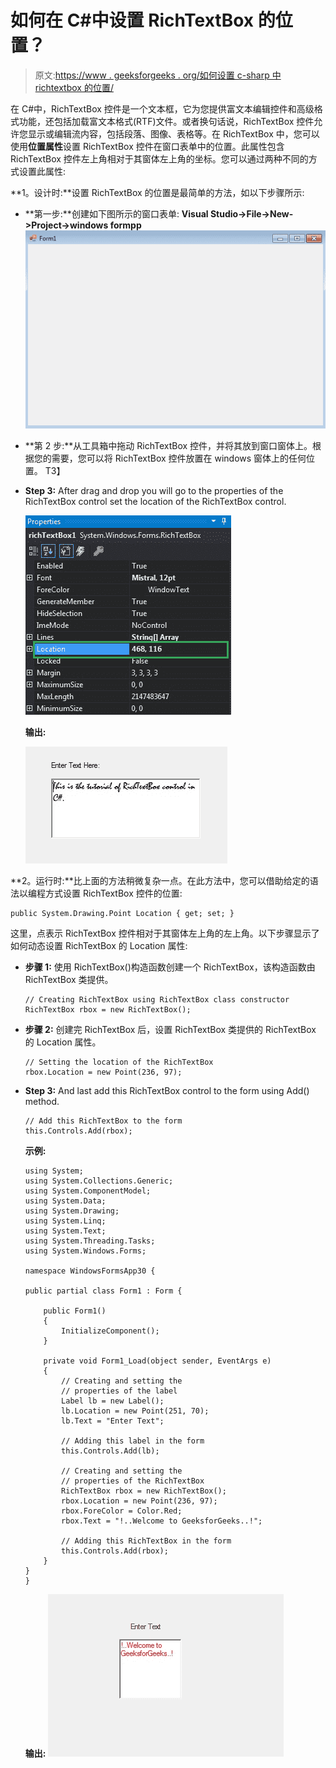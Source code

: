 # 如何在 C#中设置 RichTextBox 的位置？

> 原文:[https://www . geeksforgeeks . org/如何设置 c-sharp 中 richtextbox 的位置/](https://www.geeksforgeeks.org/how-to-set-the-location-of-the-richtextbox-in-c-sharp/)

在 C#中，RichTextBox 控件是一个文本框，它为您提供富文本编辑控件和高级格式功能，还包括加载富文本格式(RTF)文件。或者换句话说，RichTextBox 控件允许您显示或编辑流内容，包括段落、图像、表格等。在 RichTextBox 中，您可以使用**位置属性**设置 RichTextBox 控件在窗口表单中的位置。此属性包含 RichTextBox 控件左上角相对于其窗体左上角的坐标。您可以通过两种不同的方式设置此属性:

**1。设计时:**设置 RichTextBox 的位置是最简单的方法，如以下步骤所示:

*   **第一步:**创建如下图所示的窗口表单:
    **Visual Studio->File->New->Project->windows formpp**
    ![](img/fc5363a71d43167b6925e7d530d466f6.png)
*   **第 2 步:**从工具箱中拖动 RichTextBox 控件，并将其放到窗口窗体上。根据您的需要，您可以将 RichTextBox 控件放置在 windows 窗体上的任何位置。
    T3】
*   **Step 3:** After drag and drop you will go to the properties of the RichTextBox control set the location of the RichTextBox control.

    ![](img/19283d74bfcb62c4fd16f023844e915a.png)

    **输出:**

    ![](img/4bbfccaaa3d7f4dc8b2ed67da5f5f6b8.png)

**2。运行时:**比上面的方法稍微复杂一点。在此方法中，您可以借助给定的语法以编程方式设置 RichTextBox 控件的位置:

```
public System.Drawing.Point Location { get; set; }
```

这里，点表示 RichTextBox 控件相对于其窗体左上角的左上角。以下步骤显示了如何动态设置 RichTextBox 的 Location 属性:

*   **步骤 1:** 使用 RichTextBox()构造函数创建一个 RichTextBox，该构造函数由 RichTextBox 类提供。

    ```
    // Creating RichTextBox using RichTextBox class constructor
    RichTextBox rbox = new RichTextBox();

    ```

*   **步骤 2:** 创建完 RichTextBox 后，设置 RichTextBox 类提供的 RichTextBox 的 Location 属性。

    ```
    // Setting the location of the RichTextBox
    rbox.Location = new Point(236, 97);

    ```

*   **Step 3:** And last add this RichTextBox control to the form using Add() method.

    ```
    // Add this RichTextBox to the form
    this.Controls.Add(rbox);

    ```

    **示例:**

    ```
    using System;
    using System.Collections.Generic;
    using System.ComponentModel;
    using System.Data;
    using System.Drawing;
    using System.Linq;
    using System.Text;
    using System.Threading.Tasks;
    using System.Windows.Forms;

    namespace WindowsFormsApp30 {

    public partial class Form1 : Form {

        public Form1()
        {
            InitializeComponent();
        }

        private void Form1_Load(object sender, EventArgs e)
        {
            // Creating and setting the 
            // properties of the label
            Label lb = new Label();
            lb.Location = new Point(251, 70);
            lb.Text = "Enter Text";

            // Adding this label in the form
            this.Controls.Add(lb);

            // Creating and setting the 
            // properties of the RichTextBox
            RichTextBox rbox = new RichTextBox();
            rbox.Location = new Point(236, 97);
            rbox.ForeColor = Color.Red;
            rbox.Text = "!..Welcome to GeeksforGeeks..!";

            // Adding this RichTextBox in the form
            this.Controls.Add(rbox);
        }
    }
    }
    ```

    **输出:**
    ![](img/b19eff79a5182024f202548d5d8bce87.png)